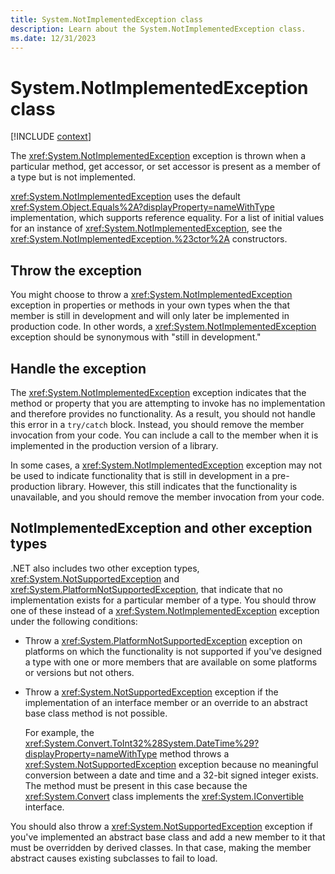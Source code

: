 ```yaml
---
title: System.NotImplementedException class
description: Learn about the System.NotImplementedException class.
ms.date: 12/31/2023
---
```

# System.NotImplementedException class

[!INCLUDE [context](includes/context.md)]

The <xref:System.NotImplementedException> exception is thrown when a particular method, get accessor, or set accessor is present as a member of a type but is not implemented.

<xref:System.NotImplementedException> uses the default <xref:System.Object.Equals%2A?displayProperty=nameWithType> implementation, which supports reference equality. For a list of initial values for an instance of <xref:System.NotImplementedException>, see the <xref:System.NotImplementedException.%23ctor%2A> constructors.

## Throw the exception

You might choose to throw a  <xref:System.NotImplementedException> exception in properties or methods in your own types when the that member is still in development and will only later be implemented in production code. In other words,  a <xref:System.NotImplementedException> exception should be synonymous with "still in development."

## Handle the exception

The <xref:System.NotImplementedException> exception indicates that the method or property that you are attempting to invoke has no implementation and therefore provides no functionality. As a result, you should not handle this error in a `try/catch` block.  Instead, you should remove the member invocation from your code. You can include a call to the member when it is implemented in the production version of a library.

In some cases, a <xref:System.NotImplementedException> exception may not be used to indicate functionality that is still in development in a pre-production library. However, this still indicates that the functionality is unavailable, and you should remove the member invocation from your code.

## NotImplementedException and other exception types

.NET also includes two other exception types, <xref:System.NotSupportedException> and <xref:System.PlatformNotSupportedException>, that indicate that no implementation exists for a particular member of a type. You should throw one of these instead of a <xref:System.NotImplementedException> exception under the following conditions:

- Throw a <xref:System.PlatformNotSupportedException> exception on platforms on which the functionality is not supported if you've designed a type with one or more members that are available on some platforms or versions but not others.
- Throw a <xref:System.NotSupportedException> exception if the implementation of an interface member or an override to an abstract base class method is not possible.

  For example, the <xref:System.Convert.ToInt32%28System.DateTime%29?displayProperty=nameWithType> method throws a <xref:System.NotSupportedException> exception because no meaningful conversion between a date and time and a 32-bit signed integer exists. The method must be present in this case because the <xref:System.Convert> class implements the <xref:System.IConvertible> interface.

You should also throw a <xref:System.NotSupportedException> exception if you've implemented an abstract base class and add a new member to it that must be overridden by derived classes. In that case, making the member abstract causes existing subclasses to fail to load.
